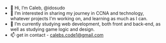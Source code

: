 - 👋 Hi, I’m Caleb, @idosudo
- 👀 I’m interested in sharing my journey in CCNA and technology, whatever projects I'm working on, and learning as much as I can.
- 🌱 I’m currently studying web development, both front and back-end, as well as studying game logic and design.
- 📫 get in contact - calebs.code1@gmail.com

<!---
idosudo/idosudo is a ✨ special ✨ repository because its `README.md` (this file) appears on your GitHub profile.
You can click the Preview link to take a look at your changes.
--->
